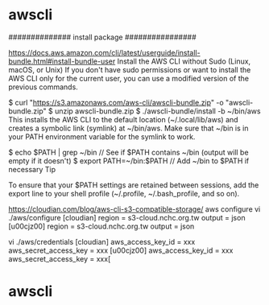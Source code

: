 # awscli
############## install package ################

https://docs.aws.amazon.com/cli/latest/userguide/install-bundle.html#install-bundle-user 
Install the AWS CLI without Sudo (Linux, macOS, or Unix)
If you don't have sudo permissions or want to install the AWS CLI only for the current user, you can use a modified version of the previous commands.

$ curl "https://s3.amazonaws.com/aws-cli/awscli-bundle.zip" -o "awscli-bundle.zip"
$ unzip awscli-bundle.zip
$ ./awscli-bundle/install -b ~/bin/aws
This installs the AWS CLI to the default location (~/.local/lib/aws) and creates a symbolic link (symlink) at ~/bin/aws. Make sure that ~/bin is in your PATH environment variable for the symlink to work.

$ echo $PATH | grep ~/bin     // See if $PATH contains ~/bin (output will be empty if it doesn't)
$ export PATH=~/bin:$PATH     // Add ~/bin to $PATH if necessary
Tip

To ensure that your $PATH settings are retained between sessions, add the export line to your shell profile (~/.profile, ~/.bash_profile, and so on).


https://cloudian.com/blog/aws-cli-s3-compatible-storage/
aws configure
vi ./aws/configure
[cloudian]
region = s3-cloud.nchc.org.tw
output = json
[u00cjz00]
region = s3-cloud.nchc.org.tw
output = json

vi ./aws/credentials
[cloudian]
aws_access_key_id = xxx
aws_secret_access_key = xxx
[u00cjz00]
aws_access_key_id = xxx
aws_secret_access_key = xxx[

# awscli
